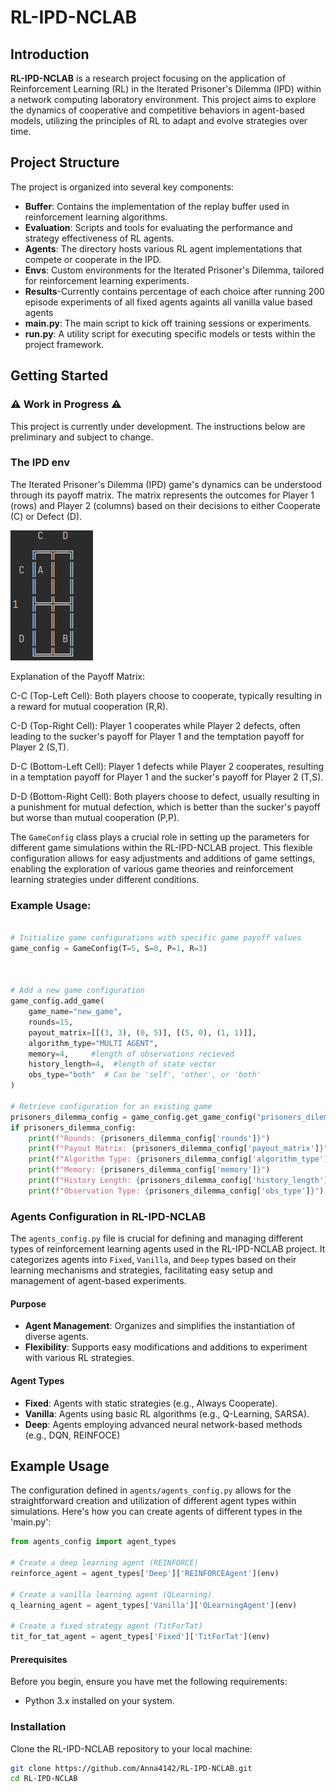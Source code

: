 # RL-IPD-NCLAB

## Introduction

**RL-IPD-NCLAB** is a research project focusing on the application of Reinforcement Learning (RL) in the Iterated Prisoner's Dilemma (IPD) within a network computing laboratory environment. This project aims to explore the dynamics of cooperative and competitive behaviors in agent-based models, utilizing the principles of RL to adapt and evolve strategies over time.

## Project Structure

The project is organized into several key components:

- **Buffer**: Contains the implementation of the replay buffer used in reinforcement learning algorithms.
- **Evaluation**: Scripts and tools for evaluating the performance and strategy effectiveness of RL agents.
- **Agents**: The directory hosts various RL agent implementations that compete or cooperate in the IPD.
- **Envs**: Custom environments for the Iterated Prisoner's Dilemma, tailored for reinforcement learning experiments.
- **Results**-Currently contains percentage of each choice after running 200 episode experiments of all fixed agents againts all vanilla value based agents
- **main.py**: The main script to kick off training sessions or experiments.
- **run.py**: A utility script for executing specific models or tests within the project framework.

## Getting Started


### :warning: Work in Progress :warning:

This project is currently under development. The instructions below are preliminary and subject to change.
### The IPD env

The Iterated Prisoner's Dilemma (IPD) game's dynamics can be understood through its payoff matrix. The matrix represents the outcomes for Player 1 (rows) and Player 2 (columns) based on their decisions to either Cooperate (C) or Defect (D).

![1D Environment](images_rl/one_d_game.png)

Explanation of the Payoff Matrix:

C-C (Top-Left Cell): Both players choose to cooperate, typically resulting in a reward for mutual cooperation (R,R).

C-D (Top-Right Cell): Player 1 cooperates while Player 2 defects, often leading to the sucker's payoff for Player 1 and the temptation payoff for Player 2 (S,T).

D-C (Bottom-Left Cell): Player 1 defects while Player 2 cooperates, resulting in a temptation payoff for Player 1 and the sucker's payoff for Player 2 (T,S).

D-D (Bottom-Right Cell): Both players choose to defect, usually resulting in a punishment for mutual defection, which is better than the sucker's payoff but worse than mutual cooperation (P,P).

The `GameConfig` class plays a crucial role in setting up the parameters for different game simulations within the RL-IPD-NCLAB project. This flexible configuration allows for easy adjustments and additions of game settings, enabling the exploration of various game theories and reinforcement learning strategies under different conditions.



### Example Usage:

```python

# Initialize game configurations with specific game payoff values
game_config = GameConfig(T=5, S=0, P=1, R=3)



# Add a new game configuration
game_config.add_game(
    game_name="new_game",
    rounds=15,
    payout_matrix=[[(3, 3), (0, 5)], [(5, 0), (1, 1)]],
    algorithm_type="MULTI AGENT",
    memory=4,     #length of observations recieved
    history_length=4,  #length of state vector
    obs_type="both"  # Can be 'self', 'other', or 'both'
)

# Retrieve configuration for an existing game
prisoners_dilemma_config = game_config.get_game_config("prisoners_dilemma")
if prisoners_dilemma_config:
    print(f"Rounds: {prisoners_dilemma_config['rounds']}")
    print(f"Payout Matrix: {prisoners_dilemma_config['payout_matrix']}")
    print(f"Algorithm Type: {prisoners_dilemma_config['algorithm_type']}")
    print(f"Memory: {prisoners_dilemma_config['memory']}")
    print(f"History Length: {prisoners_dilemma_config['history_length']}")
    print(f"Observation Type: {prisoners_dilemma_config['obs_type']}")

```
### Agents Configuration in RL-IPD-NCLAB
The `agents_config.py` file is crucial for defining and managing different types of reinforcement learning agents used in the RL-IPD-NCLAB project. It categorizes agents into `Fixed`, `Vanilla`, and `Deep` types based on their learning mechanisms and strategies, facilitating easy setup and management of agent-based experiments.

#### Purpose
- **Agent Management**: Organizes and simplifies the instantiation of diverse agents.
- **Flexibility**: Supports easy modifications and additions to experiment with various RL strategies.

#### Agent Types
- **Fixed**: Agents with static strategies (e.g., Always Cooperate).
- **Vanilla**: Agents using basic RL algorithms (e.g., Q-Learning, SARSA).
- **Deep**: Agents employing advanced neural network-based methods (e.g., DQN, REINFOCE)

## Example Usage

The configuration defined in `agents/agents_config.py` allows for the straightforward creation and utilization of different agent types within simulations. Here's how you can create agents of different types in the 'main.py':

```python
from agents_config import agent_types

# Create a deep learning agent (REINFORCE)
reinforce_agent = agent_types['Deep']['REINFORCEAgent'](env)

# Create a vanilla learning agent (QLearning)
q_learning_agent = agent_types['Vanilla']['QLearningAgent'](env)

# Create a fixed strategy agent (TitForTat)
tit_for_tat_agent = agent_types['Fixed']['TitForTat'](env)
```
#### Prerequisites

Before you begin, ensure you have met the following requirements:

- Python 3.x installed on your system.

### Installation

Clone the RL-IPD-NCLAB repository to your local machine:

```bash
git clone https://github.com/Anna4142/RL-IPD-NCLAB.git
cd RL-IPD-NCLAB
